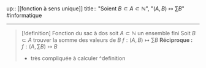 up:: [[fonction à sens unique]] 
title:: "Soient $B \subset A \subset \mathbb{N}$", "$(A, B) \mapsto \sum\limits B$"
#informatique 

---

> [!definition] Fonction du sac à dos
> soit $A \subset \mathbb{N}$ un ensemble fini
> Soit $B \subset A$
> trouver la somme des valeurs de $B$
> $f : (A,B) \mapsto \sum\limits B$
> **Réciproque :**
> $f : (A, \sum\limits B) \mapsto B$
>  - très compliquée à calculer
^definition